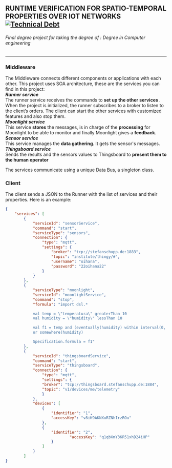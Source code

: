 ## RUNTIME VERIFICATION FOR SPATIO-TEMPORAL PROPERTIES OVER IOT NETWORKS [![Technical Debt](https://sonarcloud.io/api/project_badges/measure?project=oihanagarciaa_GBL-IoTMonitoringSTREL&metric=sqale_index)](https://sonarcloud.io/summary/new_code?id=oihanagarciaa_GBL-IoTMonitoringSTREL)

###### _Final degree project for taking the degree of_ : Degree in Computer engineering
___
### Middleware

<p>The Middleware connects different components or applications with each other.
This project uses SOA architecture, these are the services you can find in this
project: <br>
<strong><em>Runner service</em></strong><br>
The runner service receives the commands to <strong>set up the other services
</strong>. When the project is initialized, the runner subscribes to a broker
to listen to the client’s orders. The client can start the other services with
customized features and also stop them.
<br><strong><em>Moonlight service</em></strong><br>
This service <strong>stores</strong> the messages, is in charge of the <strong>
processing</strong> for Moonlight to be able to monitor and finally Moonlight
gives a <strong>feedback</strong>.
<br><strong><em>Sensor service</em></strong><br>
This service manages the <strong>data gathering</strong>. It gets the sensor's messages.
<br><strong><em>Thingsboard service</em></strong><br>
Sends the results and the sensors values to Thingsboard to <strong>present them
to the human operator</strong>

The services communicate using a unique Data Bus, a singleton class.
</p>

### Client
<p>The client sends a JSON to the Runner with the list of services and their 
properties. Here is an example:</p>

```json
{
	"services": [
		{
			"serviceId": "sensorService",
			"command": "start",
			"serviceType": "sensors",
			"connection": {
				"type": "mqtt",
				"settings": {
					"broker": "tcp://stefanschupp.de:1883",
					"topic": "institute/thingy/#",
					"username": "oihana",
					"password": "22oihana22"
				}
			}
		},
		{
			"serviceType": "moonlight",
			"serviceId": "moonlightService",
			"command": "stop",
			"formula": "import dsl.* 

			val temp = \"temperatura\" greaterThan 10 
			val humidity = \"humidity\" lessThan 10 

			val f1 = temp and (eventually(humidity) within interval(0, 1)) 
			or somewhere(humidity) 

			Specification.formula = f1"
		},
		{
			"serviceId": "thingsboardService",
			"command": "start",
			"serviceType": "thingsboard",
			"connection": {
				"type": "mqtt",
				"settings": {
				"broker": "tcp://thingsboard.stefanschupp.de:1884",
				"topic": "v1/devices/me/telemetry"
				}
			},
			"devices": [
				{
					"identifier": "1",
					"accessKey": "v8iK9AKNXuRZNhIrzROu"
				},
				{
					"identifier": "2",
			    	        "accessKey": "q1qbXmY3KR51xhD24iHP"
			        }
		        ]
	        }
        ]
}
```
